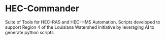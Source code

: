 # HEC-Commander
Suite of Tools for HEC-RAS and HEC-HMS Automation. Scripts developed to support Region 4 of the Louisiana Watershed Initiative by leveraging AI to generate python scripts
